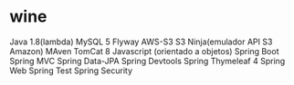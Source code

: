 # wine

Java 1.8(lambda)
MySQL 5
Flyway
AWS-S3
S3 Ninja(emulador API S3 Amazon)
MAven
TomCat 8
Javascript (orientado a objetos)
Spring Boot
Spring MVC
Spring Data-JPA
Spring Devtools
Spring Thymeleaf 4
Spring Web
Spring Test
Spring Security
